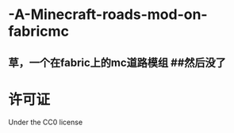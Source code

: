 # -A-Minecraft-roads-mod-on-fabricmc
草，一个在fabric上的mc道路模组
##然后没了
-------
# 许可证
Under the CC0 license
